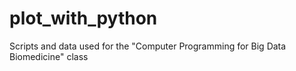 # plot_with_python
Scripts and data used for the "Computer Programming for Big Data Biomedicine" class
